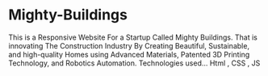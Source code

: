 # Mighty-Buildings
 This is a Responsive Website For a Startup Called Mighty Buildings. That is innovating The Construction Industry By Creating Beautiful, Sustainable, and high-quality Homes using Advanced Materials, Patented 3D Printing Technology, and Robotics Automation. Technologies used... Html , CSS , JS
